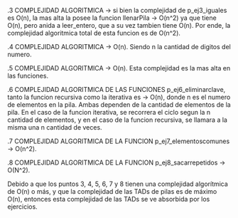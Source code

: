 .3 COMPLEJIDAD ALGORITMICA -> si bien la complejidad de p_ej3_iguales es O(n), la mas alta la posee la funcion llenarPila -> O(n^2) ya que tiene O(n), pero anida a leer_entero, que a su vez tambien tiene O(n). Por ende, la complejidad algoritmica total de esta funcion es de O(n^2).

.4 COMPLEJIDAD ALGORITMICA -> O(n). Siendo n la cantidad de digitos del numero.

.5 COMPLEJIDAD ALGORITMICA -> O(n). Esta complejidad es la mas alta en las funciones.

.6 COMPLEJIDAD ALGORITMICA DE LAS FUNCIONES p_ej6_eliminarclave, tanto la funcion recursiva como la iterativa es -> O(n), donde n es el numero de elementos en la pila. Ambas dependen de la cantidad de elementos de la pila. En el caso de la funcion iterativa, se recorrera el ciclo segun la n cantidad de elementos, y en el caso de la funcion recursiva, se llamara a la misma una n cantidad de veces.

.7 COMPLEJIDAD ALGORITMICA DE LA FUNCION p_ej7_elementoscomunes -> O(n^2).

.8 COMPLEJIDAD ALGORITMICA DE LA FUNCION p_ej8_sacarrepetidos -> O(N^2).

Debido a que los puntos 3, 4, 5, 6, 7 y 8 tienen una complejidad algorítmica de O(n) o más, y que la complejidad de las TADs de pilas es de máximo O(n), entonces esta complejidad de las TADs se ve absorbida por los ejercicios.
